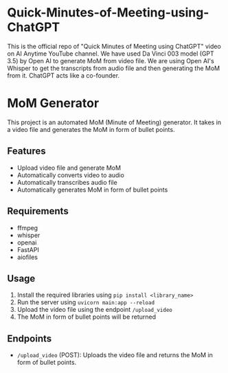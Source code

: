 # Quick-Minutes-of-Meeting-using-ChatGPT
This is the official repo of "Quick Minutes of Meeting using ChatGPT" video on AI Anytime YouTube channel. We have used Da Vinci 003 model (GPT 3.5) by Open AI to generate MoM from video file. We are using Open AI's Whisper to get the transcripts from audio file and then generating the MoM from it. ChatGPT acts like a co-founder.

# MoM Generator

This project is an automated MoM (Minute of Meeting) generator. It takes in a video file and generates the MoM in form of bullet points.

## Features

- Upload video file and generate MoM
- Automatically converts video to audio
- Automatically transcribes audio file
- Automatically generates MoM in form of bullet points

## Requirements

- ffmpeg
- whisper
- openai
- FastAPI
- aiofiles

## Usage

1. Install the required libraries using `pip install <library_name>`
2. Run the server using `uvicorn main:app --reload`
3. Upload the video file using the endpoint `/upload_video`
4. The MoM in form of bullet points will be returned

## Endpoints

- `/upload_video` (POST): Uploads the video file and returns the MoM in form of bullet points.
